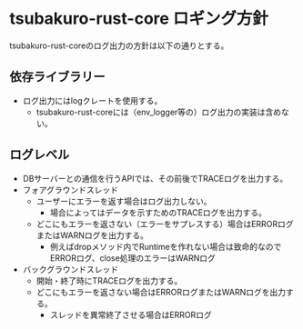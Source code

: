 # tsubakuro-rust-core ロギング方針

tsubakuro-rust-coreのログ出力の方針は以下の通りとする。

## 依存ライブラリー

- ログ出力にはlogクレートを使用する。
  - tsubakuro-rust-coreには（env_logger等の）ログ出力の実装は含めない。

## ログレベル

- DBサーバーとの通信を行うAPIでは、その前後でTRACEログを出力する。
- フォアグラウンドスレッド
  - ユーザーにエラーを返す場合はログ出力しない。
    - 場合によってはデータを示すためのTRACEログを出力する。
  - どこにもエラーを返さない（エラーをサプレスする）場合はERRORログまたはWARNログを出力する。
    - 例えばdropメソッド内でRuntimeを作れない場合は致命的なのでERRORログ、close処理のエラーはWARNログ
- バックグラウンドスレッド
  - 開始・終了時にTRACEログを出力する。
  - どこにもエラーを返さない場合はERRORログまたはWARNログを出力する。
    - スレッドを異常終了させる場合はERRORログ


